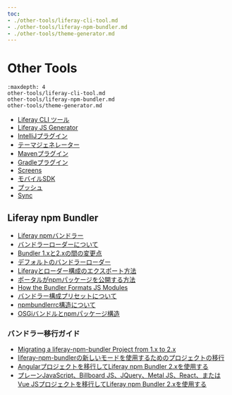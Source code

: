 ```yaml
---
toc:
- ./other-tools/liferay-cli-tool.md
- ./other-tools/liferay-npm-bundler.md
- ./other-tools/theme-generator.md
---
```


# Other Tools

```{toctree}
:maxdepth: 4
other-tools/liferay-cli-tool.md
other-tools/liferay-npm-bundler.md
other-tools/theme-generator.md
```

* [Liferay CLI ツール](./other-tools/liferay-cli-tool.md)
* [Liferay JS Generator](./other-tools/liferay-js-generator.md)
* [IntelliJプラグイン](./other-tools/intellij-plugin.md)
* [テーマジェネレーター](./other-tools/theme-generator.md)
* [Mavenプラグイン](./other-tools/maven-plugins.md)
* [Gradleプラグイン](./other-tools/gradle-plugins.md)
* [Screens](./other-tools/screens.md)
* [モバイルSDK](./other-tools/mobile-sdk.md)
* [プッシュ](./other-tools/push.md)
* [Sync](./other-tools/sync.md)

## Liferay npm Bundler

* [Liferay npmバンドラー](./other-tools/liferay-npm-bundler/liferay-npm-bundler-intro.md)
* [バンドラーローダーについて](./other-tools/liferay-npm-bundler/understanding-bundler-loaders.md)
* [Bundler 1.xと2.xの間の変更点](./other-tools/liferay-npm-bundler/changes-between-bundler-1.x-and-2.x.md)
* [デフォルトのバンドラーローダー](./other-tools/liferay-npm-bundler/default-bundler-loaders.md)
* [Liferayとローダー構成のエクスポート方法](./other-tools/liferay-npm-bundler/how-liferay-amd-loader-configuration-is-exported.md)
* [ポータルがnpmパッケージを公開する方法](./other-tools/liferay-npm-bundler/how-portal-publishes-npm-packages.md)
* [How the Bundler Formats JS Modules](./other-tools/liferay-npm-bundler/how-the-bundler-formats-js-modules.md)
* [バンドラー構成プリセットについて](./other-tools/liferay-npm-bundler/how-the-default-preset-configures-the-liferay-npm-bundler.md)
* [npmbundlerrc構造について](./other-tools/liferay-npm-bundler/npmbundlerrc-structure.md)
* [OSGiバンドルとnpmパッケージ構造](./other-tools/liferay-npm-bundler/the-structure-of-osgi-bundles-containing-npm-packages.md)

### バンドラー移行ガイド

* [Migrating a liferay-npm-bundler Project from 1.x to 2.x](./other-tools/liferay-npm-bundler/bundler-migration-guide/migrating-bundler-projects-intro.md)
* [liferay-npm-bundlerの新しいモードを使用するためのプロジェクトの移行](./other-tools/liferay-npm-bundler/bundler-migration-guide/migrating-to-the-new-mode.md)
* [Angularプロジェクトを移行してLiferay npm Bundler 2.xを使用する](./other-tools/liferay-npm-bundler/bundler-migration-guide/migrating-angular-bundler.md)
* [プレーンJavaScript、Billboard JS、JQuery、Metal JS、React、またはVue JSプロジェクトを移行してLiferay npm Bundler 2.xを使用する](./other-tools/liferay-npm-bundler/bundler-migration-guide/migrating-plain-js-billboard-jquery-metal-js-react-vue-bundler.md)
